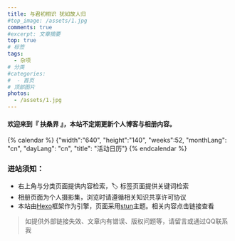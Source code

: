 ```yaml
---
title: 与君初相识 犹如故人归
#top_image: /assets/1.jpg
comments: true
#excerpt: 文章摘要 
top: true
# 标签
tags:
  - 杂项
# 分类
#categories: 
#  - 首页
# 顶部图片
photos:
  - /assets/1.jpg
---
```

#### 欢迎来到『 扶桑界 』，本站不定期更新个人博客与相册内容。

{% calendar %}
{"width":"640", "height":"140", "weeks":52, "monthLang": "cn", "dayLang": "cn", "title": "活动日历"}
{% endcalendar %}

### 进站须知：
- 右上角与分类页面提供内容检索，🏷️  标签页面提供关键词检索
- 相册页面为个人摄影集，浏览时请遵循相关知识共享许可协议
- 本站由[Hexo](https://hexo.io/)框架作为引擎，页面采用[stun](https://github.com/liuyib/hexo-theme-stun)主题。相关内容点击链接查看

>如提供外部链接失效、文章内有错误、版权问题等，请留言或通过QQ联系我